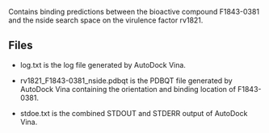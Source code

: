 Contains binding predictions between the bioactive compound F1843-0381 and the nside search space on the virulence factor rv1821.

## Files

- log.txt is the log file generated by AutoDock Vina.

- rv1821_F1843-0381_nside.pdbqt is the PDBQT file generated by AutoDock Vina containing the orientation and binding location of F1843-0381.

- stdoe.txt is the combined STDOUT and STDERR output of AutoDock Vina.


